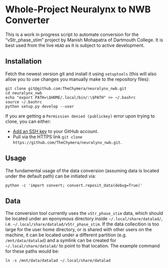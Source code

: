 # Whole-Project Neuralynx to NWB Converter

This is a work in progress script to automate conversion for the “vStr_phase_stim” project by Manish Mohapatra of Dartmouth College.
It is best used from the live `HEAD` as it is subject to active development.

## Installation

Fetch the newest version git and install it using `setuptools` (this will also allow you to use changes you manually make to the repository files):

```shell
git clone git@github.com:TheChymera/neuralynx_nwb.git
cd neuralynx_nwb
echo "export PATH=\$HOME/.local/bin/:\$PATH" >> ~/.bashrc
source ~/.bashrc
python setup.py develop --user
```

If you are getting a `Permission denied (publickey)` error upon trying to clone, you can either:

* [Add an SSH key](https://help.github.com/articles/adding-a-new-ssh-key-to-your-github-account/) to your GitHub account.
* Pull via the HTTPS link `git clone https://github.com/TheChymera/neuralynx_nwb.git`.

## Usage

The fundamental usage of the data conversion (assuming data is located under the default path) can be initiated via:

```shell
python -c 'import convert; convert.reposit_data(debug=True)'
```

## Data

The conversion tool currently uses the `vStr_phase_stim` data, which should be located under an eponymous directory inside `~/.local/share/datalad/`, i.e. `~/.local/share/datalad/vStr_phase_stim`.
If the data collecition is too large for the user home directory, or is shared with other users on the machine, it can be located under a different partition (e.g. `/mnt/data/datalad`) and a symlink can be created for `~/.local/share/datalad/` to point to that location.
The example command for these paths would be:

```
ln -s /mnt/data/datalad ~/.local/share/datalad
```
